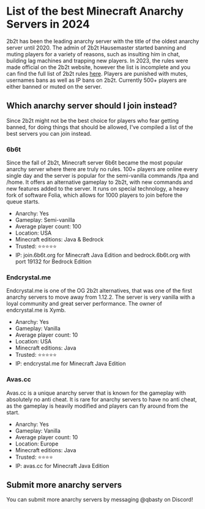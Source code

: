 # List of the best Minecraft Anarchy Servers in 2024

2b2t has been the leading anarchy server with the title of the oldest anarchy server until 2020. The admin of 2b2t Hausemaster started banning and muting players for a variety of reasons, such as insulting him in chat, building lag machines and trapping new players. In 2023, the rules were made official on the 2b2t website, however the list is incomplete and you can find the full list of 2b2t rules [here](https://blog.6b6t.org/the-rules-of-2b2t/). Players are punished with mutes, usernames bans as well as IP bans on 2b2t. Currently 500+ players are either banned or muted on the server.

## Which anarchy server should I join instead?

Since 2b2t might not be the best choice for players who fear getting banned, for doing things that should be allowed, I've compiled a list of the best servers you can join instead.

### 6b6t

Since the fall of 2b2t, Minecraft server 6b6t became the most popular anarchy server where there are truly no rules. 100+ players are online every single day and the server is popular for the semi-vanilla commands /tpa and /home. It offers an alternative gameplay to 2b2t, with new commands and new features added to the server. It runs on special technology, a heavy fork of software Folia, which allows for 1000 players to join before the queue starts.

- Anarchy: Yes
- Gameplay: Semi-vanilla
- Average player count: 100
- Location: USA
- Minecraft editions: Java & Bedrock
- Trusted: ⭐⭐⭐⭐⭐
- IP: join.6b6t.org for Minecraft Java Edition and bedrock.6b6t.org with port 19132 for Bedrock Edition

### Endcrystal.me

Endcrystal.me is one of the OG 2b2t alternatives, that was one of the first anarchy servers to move away from 1.12.2. The server is very vanilla with a loyal community and great server performance. The owner of endcrystal.me is Xymb.

- Anarchy: Yes
- Gameplay: Vanilla
- Average player count: 10
- Location: USA
- Minecraft editions: Java
- Trusted: ⭐⭐⭐⭐⭐
- IP: endcrystal.me for Minecraft Java Edition


### Avas.cc

Avas.cc is a unique anarchy server that is known for the gameplay with absolutely no anti cheat. It is rare for anarchy servers to have no anti cheat, as the gameplay is heavily modified and players can fly around from the start.

- Anarchy: Yes
- Gameplay: Vanilla
- Average player count: 10
- Location: Europe
- Minecraft editions: Java
- Trusted: ⭐⭐⭐⭐
- IP: avas.cc for Minecraft Java Edition

## Submit more anarchy servers

You can submit more anarchy servers by messaging @qbasty on Discord!
